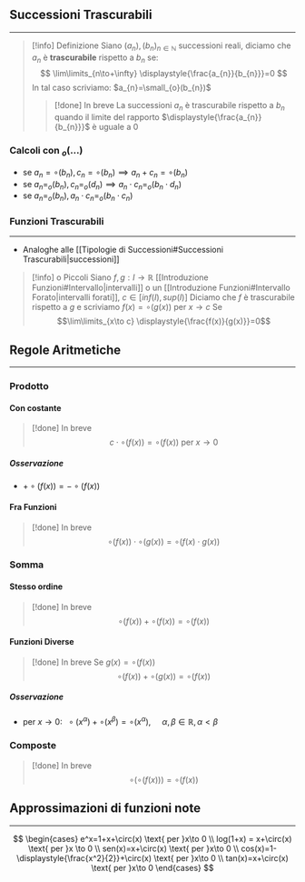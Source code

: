 ## Successioni Trascurabili
---
>[!info] Definizione
>Siano $(a_{n}),(b_{n})_{n\in\mathbb{N}}$ successioni reali, diciamo che $a_{n}$ è **trascurabile** rispetto a $b_{n}$ se:
> $$
\lim\limits_{n\to+\infty} \displaystyle{\frac{a_{n}}{b_{n}}}=0
>$$
>In tal caso scriviamo:
>$a_{n}=\small_{o}(b_{n})$
>>[!done] In breve
>>La successioni $a_{n}$ è trascurabile rispetto a $b_{n}$ quando il limite del rapporto $\displaystyle{\frac{a_{n}}{b_{n}}}$ è uguale a $0$

### Calcoli con $_{o}(\dots)$
- se $a_{n}=\circ(b_{n}),c_{n}=\circ(b_{n}) \implies a_{n}+c_{n}=\circ(b_{n})$
- se $a_{n}=_{o}(b_{n}),c_{n}=_{o}(d_{n})\implies a_{n}\cdot c_{n}=_{o}(b_{n}\cdot d_{n})$
- se $a_{n}=_{o}(b_{n}),a_{n}\cdot c_{n}=_{o}(b_{n}\cdot c_{n})$

### Funzioni Trascurabili
---
- Analoghe alle [[Tipologie di Successioni#Successioni Trascurabili|successioni]]
>[!info] o Piccoli
>Siano $f,g:I\to\mathbb{R}$ [[Introduzione Funzioni#Intervallo|intervalli]] o un [[Introduzione Funzioni#Intervallo Forato|intervalli forati]], $c\in[inf(I),sup(I)]$
>Diciamo che $f$ è trascurabile rispetto a $g$ e scriviamo $f(x)=\circ(g(x))$ per $x\to c$
>Se
>$$\lim\limits_{x\to c} \displaystyle{\frac{f(x)}{g(x)}}=0$$

## Regole Aritmetiche
---
### Prodotto
#### Con costante
>[!done] In breve
>$$c\cdot\circ(f(x)) = \circ(f(x))\text{ per }x\to0$$
##### Osservazione
- $+\circ(f(x)) = -\circ(f(x))$
#### Fra Funzioni
>[!done] In breve
>$$\circ(f(x))\cdot\circ(g(x))=\circ(f(x)\cdot g(x))$$
### Somma
#### Stesso ordine
>[!done] In breve
>$$\circ(f(x))+\circ(f(x)) = \circ(f(x))$$
#### Funzioni Diverse
>[!done] In breve
>Se $g(x)=\circ(f(x))$
>$$\circ(f(x))+\circ(g(x)) = \circ(f(x))$$

##### Osservazione
- $\text{ per }x\to0:\ \ \circ(x^\alpha)+\circ(x^\beta)=\circ(x^\alpha),\ \ \ \ \ \alpha,\beta\in \mathbb{R},\alpha<\beta$
### Composte
>[!done] In breve
>$$\circ(\circ(f(x)))=\circ(f(x))$$
## Approssimazioni di funzioni note
---
$$
\begin{cases}
e^x=1+x+\circ(x) \text{ per }x\to 0 \\
log(1+x) = x+\circ(x) \text{ per }x \to 0 \\
sen(x)=x+\circ(x) \text{ per }x\to 0 \\
cos(x)=1- \displaystyle{\frac{x^2}{2}}+\circ(x) \text{ per }x\to 0 \\
tan(x)=x+\circ(x) \text{ per }x\to 0
\end{cases}
$$
